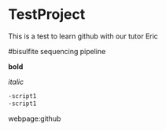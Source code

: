 # TestProject
This is a test to learn github with our tutor Eric

#bisulfite sequencing pipeline

**bold**

*italic*

```bash
-script1
-script1
```

webpage:github

